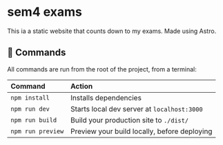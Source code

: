 # sem4 exams

This ia a static website that counts down to my exams. Made using Astro.

## 🧞 Commands

All commands are run from the root of the project, from a terminal:

| Command           | Action                                       |
|:----------------  |:-------------------------------------------- |
| `npm install`     | Installs dependencies                        |
| `npm run dev`     | Starts local dev server at `localhost:3000`  |
| `npm run build`   | Build your production site to `./dist/`      |
| `npm run preview` | Preview your build locally, before deploying |


